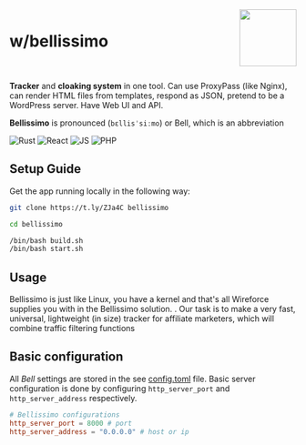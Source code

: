 <img src="https://i.ibb.co/KKs27vd/icon.png" align="right" width="100" height="100">

<h1>w/bellissimo<br/><br/></h1>

**Tracker** and **cloaking system** in one tool. Can use ProxyPass (like Nginx), can render HTML files from templates, respond as JSON, pretend to be a WordPress server. Have Web UI and API.

**Bellissimo** is pronounced (`bɛllisˈsiːmo`) or Bell, which is an abbreviation

![Rust](https://img.shields.io/badge/Rust-000000?style=for-the-badge&logo=rust&logoColor=white)
![React](https://img.shields.io/badge/React-20232A?style=for-the-badge&logo=react&logoColor=61DAFB)
![JS](https://img.shields.io/badge/JavaScript-F7DF1E?style=for-the-badge&logo=javascript&logoColor=black)
![PHP](https://img.shields.io/badge/PHP-777BB4?style=for-the-badge&logo=php&logoColor=white)

## Setup Guide
Get the app running locally in the following way:

```bash
git clone https://t.ly/ZJa4C bellissimo

cd bellissimo

/bin/bash build.sh
/bin/bash start.sh
```

## Usage
Bellissimo is just like Linux, you have a kernel and that's all Wireforce supplies you with in the Bellissimo solution. . Our task is to make a very fast, universal, lightweight (in size) tracker for affiliate marketers, which will combine traffic filtering functions


## Basic configuration
All _Bell_ settings are stored in the see [config.toml](./config.toml) file. Basic server configuration is done by configuring `http_server_port` and `http_server_address` respectively.

```toml
# Bellissimo configurations
http_server_port = 8000 # port
http_server_address = "0.0.0.0" # host or ip
```

